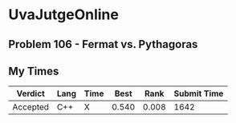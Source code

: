 # UvaJutgeOnline

## Problem 106 - Fermat vs. Pythagoras

## My Times

| Verdict | Lang | Time | Best | Rank | Submit Time |
| --- | --- | --- | --- | --- | --- |
| Accepted | C++ | X | 0.540 | 0.008 | 1642 | 2023-02-7 19:43 |
